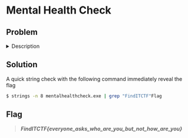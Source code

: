 # Mental Health Check

## Problem

<details>

<summary>Description</summary>

Mental health is important. We're checking yours before you start competing.

</details>

## Solution

A quick string check with the following command immediately reveal the flag

```bash
$ strings -n 8 mentalhealthcheck.exe | grep "FindITCTF"Flag
```

## Flag

> _**FindITCTF{everyone\_asks\_who\_are\_you\_but\_not\_how\_are\_you}**_
